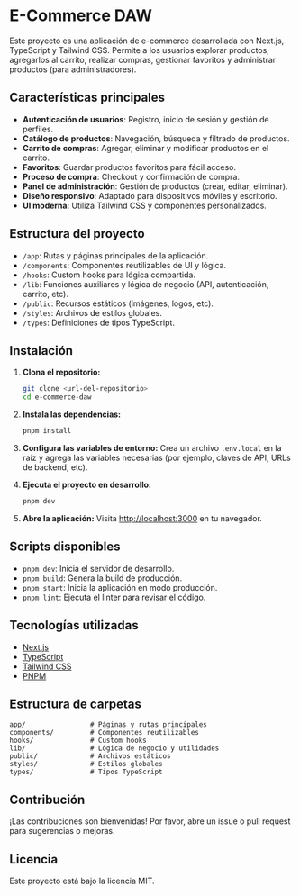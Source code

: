 # E-Commerce DAW

Este proyecto es una aplicación de e-commerce desarrollada con Next.js, TypeScript y Tailwind CSS. Permite a los usuarios explorar productos, agregarlos al carrito, realizar compras, gestionar favoritos y administrar productos (para administradores).

## Características principales

- **Autenticación de usuarios**: Registro, inicio de sesión y gestión de perfiles.
- **Catálogo de productos**: Navegación, búsqueda y filtrado de productos.
- **Carrito de compras**: Agregar, eliminar y modificar productos en el carrito.
- **Favoritos**: Guardar productos favoritos para fácil acceso.
- **Proceso de compra**: Checkout y confirmación de compra.
- **Panel de administración**: Gestión de productos (crear, editar, eliminar).
- **Diseño responsivo**: Adaptado para dispositivos móviles y escritorio.
- **UI moderna**: Utiliza Tailwind CSS y componentes personalizados.

## Estructura del proyecto

- `/app`: Rutas y páginas principales de la aplicación.
- `/components`: Componentes reutilizables de UI y lógica.
- `/hooks`: Custom hooks para lógica compartida.
- `/lib`: Funciones auxiliares y lógica de negocio (API, autenticación, carrito, etc).
- `/public`: Recursos estáticos (imágenes, logos, etc).
- `/styles`: Archivos de estilos globales.
- `/types`: Definiciones de tipos TypeScript.

## Instalación

1. **Clona el repositorio:**
   ```bash
   git clone <url-del-repositorio>
   cd e-commerce-daw
   ```
2. **Instala las dependencias:**
   ```bash
   pnpm install
   ```
3. **Configura las variables de entorno:**
   Crea un archivo `.env.local` en la raíz y agrega las variables necesarias (por ejemplo, claves de API, URLs de backend, etc).

4. **Ejecuta el proyecto en desarrollo:**
   ```bash
   pnpm dev
   ```

5. **Abre la aplicación:**
   Visita [http://localhost:3000](http://localhost:3000) en tu navegador.

## Scripts disponibles

- `pnpm dev`: Inicia el servidor de desarrollo.
- `pnpm build`: Genera la build de producción.
- `pnpm start`: Inicia la aplicación en modo producción.
- `pnpm lint`: Ejecuta el linter para revisar el código.

## Tecnologías utilizadas

- [Next.js](https://nextjs.org/)
- [TypeScript](https://www.typescriptlang.org/)
- [Tailwind CSS](https://tailwindcss.com/)
- [PNPM](https://pnpm.io/)

## Estructura de carpetas

```
app/                # Páginas y rutas principales
components/         # Componentes reutilizables
hooks/              # Custom hooks
lib/                # Lógica de negocio y utilidades
public/             # Archivos estáticos
styles/             # Estilos globales
types/              # Tipos TypeScript
```

## Contribución

¡Las contribuciones son bienvenidas! Por favor, abre un issue o pull request para sugerencias o mejoras.

## Licencia

Este proyecto está bajo la licencia MIT.
